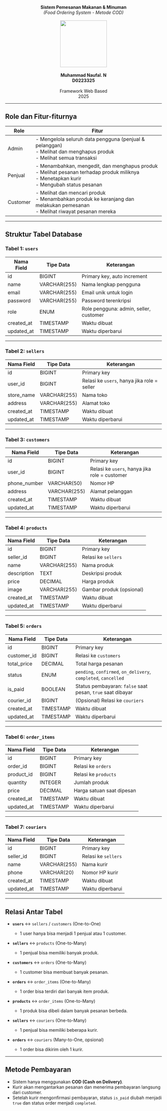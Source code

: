 <p align="center">
  <b>Sistem Pemesanan Makanan & Minuman</b><br>
  <i>(Food Ordering System - Metode COD)</i><br><br>
  <img src="images/logoFoodHub.png" width="150"><br><br>
  <b>Muhammad Naufal. N</b><br>
  <b>D0223325</b><br><br>
  Framework Web Based<br>
  2025
</p>

---

## Role dan Fitur-fiturnya

| Role     | Fitur                                                                                                                                   |
|----------|-----------------------------------------------------------------------------------------------------------------------------------------|
| Admin    | - Mengelola seluruh data pengguna (penjual & pelanggan) <br> - Melihat dan menghapus produk <br> - Melihat semua transaksi             |
| Penjual  | - Menambahkan, mengedit, dan menghapus produk <br> - Melihat pesanan terhadap produk miliknya <br> - Menetapkan kurir <br> - Mengubah status pesanan |
| Customer | - Melihat dan mencari produk <br> - Menambahkan produk ke keranjang dan melakukan pemesanan <br> - Melihat riwayat pesanan mereka      |

---

## Struktur Tabel Database

### Tabel 1: `users`

| Nama Field | Tipe Data    | Keterangan                                 |
|------------|--------------|--------------------------------------------|
| id         | BIGINT       | Primary key, auto increment                |
| name       | VARCHAR(255) | Nama lengkap pengguna                      |
| email      | VARCHAR(255) | Email unik untuk login                     |
| password   | VARCHAR(255) | Password terenkripsi                       |
| role       | ENUM         | Role pengguna: admin, seller, customer     |
| created_at | TIMESTAMP    | Waktu dibuat                               |
| updated_at | TIMESTAMP    | Waktu diperbarui                           |

---

### Tabel 2: `sellers`

| Nama Field | Tipe Data    | Keterangan                                   |
|------------|--------------|----------------------------------------------|
| id         | BIGINT       | Primary key                                  |
| user_id    | BIGINT       | Relasi ke `users`, hanya jika role = seller |
| store_name | VARCHAR(255) | Nama toko                                    |
| address    | VARCHAR(255) | Alamat toko                                  |
| created_at | TIMESTAMP    | Waktu dibuat                                 |
| updated_at | TIMESTAMP    | Waktu diperbarui                             |

---

### Tabel 3: `customers`

| Nama Field    | Tipe Data    | Keterangan                                  |
|---------------|--------------|---------------------------------------------|
| id            | BIGINT       | Primary key                                 |
| user_id       | BIGINT       | Relasi ke `users`, hanya jika role = customer |
| phone_number  | VARCHAR(50)  | Nomor HP                                    |
| address       | VARCHAR(255) | Alamat pelanggan                            |
| created_at    | TIMESTAMP    | Waktu dibuat                                |
| updated_at    | TIMESTAMP    | Waktu diperbarui                            |

---

### Tabel 4: `products`

| Nama Field  | Tipe Data    | Keterangan                               |
|-------------|--------------|------------------------------------------|
| id          | BIGINT       | Primary key                              |
| seller_id   | BIGINT       | Relasi ke `sellers`                      |
| name        | VARCHAR(255) | Nama produk                              |
| description | TEXT         | Deskripsi produk                         |
| price       | DECIMAL      | Harga produk                             |
| image       | VARCHAR(255) | Gambar produk (opsional)                 |
| created_at  | TIMESTAMP    | Waktu dibuat                             |
| updated_at  | TIMESTAMP    | Waktu diperbarui                         |

---

### Tabel 5: `orders`

| Nama Field   | Tipe Data     | Keterangan                                                   |
|--------------|---------------|--------------------------------------------------------------|
| id           | BIGINT        | Primary key                                                  |
| customer_id  | BIGINT        | Relasi ke `customers`                                       |
| total_price  | DECIMAL       | Total harga pesanan                                         |
| status       | ENUM          | `pending`, `confirmed`, `on_delivery`, `completed`, `cancelled` |
| is_paid      | BOOLEAN       | Status pembayaran: `false` saat pesan, `true` saat dibayar  |
| courier_id   | BIGINT        | (Opsional) Relasi ke `couriers`                             |
| created_at   | TIMESTAMP     | Waktu dibuat                                                |
| updated_at   | TIMESTAMP     | Waktu diperbarui                                            |

---

### Tabel 6: `order_items`

| Nama Field | Tipe Data    | Keterangan                               |
|------------|--------------|------------------------------------------|
| id         | BIGINT       | Primary key                              |
| order_id   | BIGINT       | Relasi ke `orders`                       |
| product_id | BIGINT       | Relasi ke `products`                     |
| quantity   | INTEGER      | Jumlah produk                            |
| price      | DECIMAL      | Harga satuan saat dipesan                |
| created_at | TIMESTAMP    | Waktu dibuat                             |
| updated_at | TIMESTAMP    | Waktu diperbarui                         |

---

### Tabel 7: `couriers`

| Nama Field | Tipe Data    | Keterangan                               |
|------------|--------------|------------------------------------------|
| id         | BIGINT       | Primary key                              |
| seller_id  | BIGINT       | Relasi ke `sellers`                      |
| name       | VARCHAR(255) | Nama kurir                               |
| phone      | VARCHAR(20)  | Nomor HP kurir                           |
| created_at | TIMESTAMP    | Waktu dibuat                             |
| updated_at | TIMESTAMP    | Waktu diperbarui                         |

---

## Relasi Antar Tabel

- **`users`** ↔ `sellers` / `customers` (One-to-One)
  - 1 user hanya bisa menjadi 1 penjual atau 1 customer.

- **`sellers`** ↔ `products` (One-to-Many)
  - 1 penjual bisa memiliki banyak produk.

- **`customers`** ↔ `orders` (One-to-Many)
  - 1 customer bisa membuat banyak pesanan.

- **`orders`** ↔ `order_items` (One-to-Many)
  - 1 order bisa terdiri dari banyak item produk.

- **`products`** ↔ `order_items` (One-to-Many)
  - 1 produk bisa dibeli dalam banyak pesanan berbeda.

- **`sellers`** ↔ `couriers` (One-to-Many)
  - 1 penjual bisa memiliki beberapa kurir.

- **`orders`** ↔ `couriers` (Many-to-One, opsional)
  - 1 order bisa dikirim oleh 1 kurir.

---

## Metode Pembayaran

- Sistem hanya menggunakan **COD (Cash on Delivery)**.
- Kurir akan mengantarkan pesanan dan menerima pembayaran langsung dari customer.
- Setelah kurir mengonfirmasi pembayaran, status `is_paid` diubah menjadi `true` dan status order menjadi `completed`.
